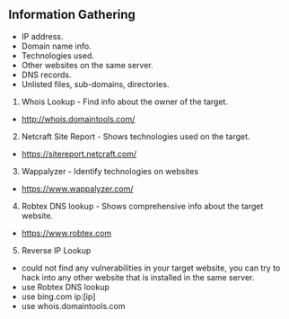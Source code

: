 ## Information Gathering
- IP address.
- Domain name info.
- Technologies used.
- Other websites on the same server.
- DNS records.
- Unlisted files, sub-domains, directories.

1. Whois Lookup  - Find info about the owner of the target.
- http://whois.domaintools.com/
2. Netcraft Site Report - Shows technologies used on the target.
- https://sitereport.netcraft.com/
3. Wappalyzer - Identify technologies on websites 
- https://www.wappalyzer.com/
4. Robtex DNS lookup - Shows comprehensive info about the target website.
- https://www.robtex.com
5. Reverse IP Lookup
- could not find any vulnerabilities in your target website,
you can try to hack into any other website
that is installed in the same server.
- use Robtex DNS lookup
- use bing.com ip:[ip]
- use whois.domaintools.com



